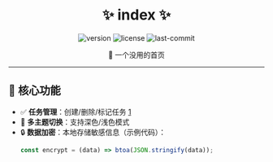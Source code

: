 <h1 align="center">✨ index ✨</h1>
<p align="center">
  <img src="https://img.shields.io/badge/Version-1.0.0-blue" alt="version">
  <img src="https://img.shields.io/badge/License-MIT-green" alt="license">
  <img src="https://img.shields.io/github/last-commit/yourname/repo" alt="last-commit">
</p>
<p align="center">🚀 一个没用的首页</p>

---

## 📌 核心功能
- ✅ **任务管理**：创建/删除/标记任务 [1](@ref)
- 🌈 **多主题切换**：支持深色/浅色模式
- 🔒 **数据加密**：本地存储敏感信息（示例代码）：
  ```javascript
  const encrypt = (data) => btoa(JSON.stringify(data));
